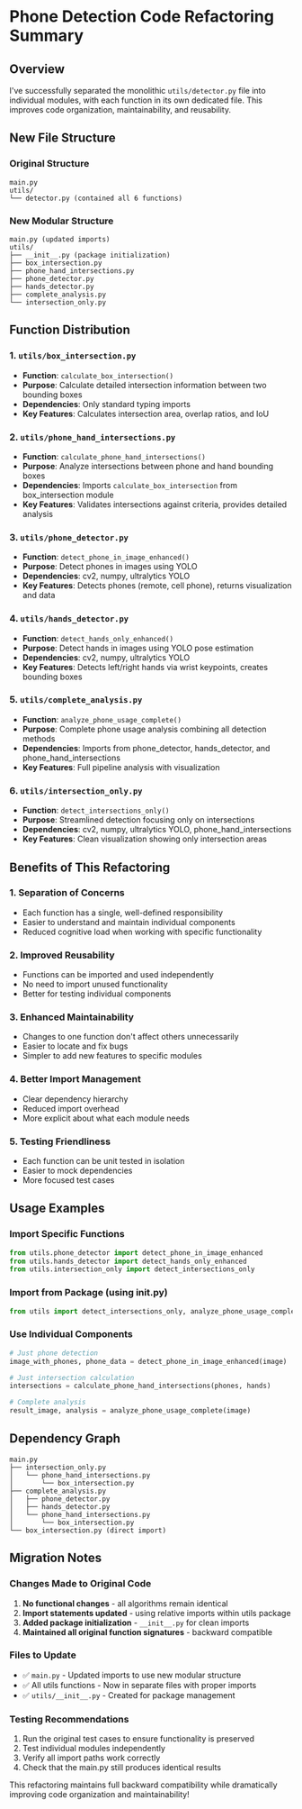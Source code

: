 # Phone Detection Code Refactoring Summary

## Overview
I've successfully separated the monolithic `utils/detector.py` file into individual modules, with each function in its own dedicated file. This improves code organization, maintainability, and reusability.

## New File Structure

### Original Structure
```
main.py
utils/
└── detector.py (contained all 6 functions)
```

### New Modular Structure
```
main.py (updated imports)
utils/
├── __init__.py (package initialization)
├── box_intersection.py
├── phone_hand_intersections.py
├── phone_detector.py
├── hands_detector.py
├── complete_analysis.py
└── intersection_only.py
```

## Function Distribution

### 1. `utils/box_intersection.py`
- **Function**: `calculate_box_intersection()`
- **Purpose**: Calculate detailed intersection information between two bounding boxes
- **Dependencies**: Only standard typing imports
- **Key Features**: Calculates intersection area, overlap ratios, and IoU

### 2. `utils/phone_hand_intersections.py`
- **Function**: `calculate_phone_hand_intersections()`
- **Purpose**: Analyze intersections between phone and hand bounding boxes
- **Dependencies**: Imports `calculate_box_intersection` from box_intersection module
- **Key Features**: Validates intersections against criteria, provides detailed analysis

### 3. `utils/phone_detector.py`
- **Function**: `detect_phone_in_image_enhanced()`
- **Purpose**: Detect phones in images using YOLO
- **Dependencies**: cv2, numpy, ultralytics YOLO
- **Key Features**: Detects phones (remote, cell phone), returns visualization and data

### 4. `utils/hands_detector.py`
- **Function**: `detect_hands_only_enhanced()`
- **Purpose**: Detect hands in images using YOLO pose estimation
- **Dependencies**: cv2, numpy, ultralytics YOLO
- **Key Features**: Detects left/right hands via wrist keypoints, creates bounding boxes

### 5. `utils/complete_analysis.py`
- **Function**: `analyze_phone_usage_complete()`
- **Purpose**: Complete phone usage analysis combining all detection methods
- **Dependencies**: Imports from phone_detector, hands_detector, and phone_hand_intersections
- **Key Features**: Full pipeline analysis with visualization

### 6. `utils/intersection_only.py`
- **Function**: `detect_intersections_only()`
- **Purpose**: Streamlined detection focusing only on intersections
- **Dependencies**: cv2, numpy, ultralytics YOLO, phone_hand_intersections
- **Key Features**: Clean visualization showing only intersection areas

## Benefits of This Refactoring

### 1. **Separation of Concerns**
- Each function has a single, well-defined responsibility
- Easier to understand and maintain individual components
- Reduced cognitive load when working with specific functionality

### 2. **Improved Reusability**
- Functions can be imported and used independently
- No need to import unused functionality
- Better for testing individual components

### 3. **Enhanced Maintainability**
- Changes to one function don't affect others unnecessarily
- Easier to locate and fix bugs
- Simpler to add new features to specific modules

### 4. **Better Import Management**
- Clear dependency hierarchy
- Reduced import overhead
- More explicit about what each module needs

### 5. **Testing Friendliness**
- Each function can be unit tested in isolation
- Easier to mock dependencies
- More focused test cases

## Usage Examples

### Import Specific Functions
```python
from utils.phone_detector import detect_phone_in_image_enhanced
from utils.hands_detector import detect_hands_only_enhanced
from utils.intersection_only import detect_intersections_only
```

### Import from Package (using __init__.py)
```python
from utils import detect_intersections_only, analyze_phone_usage_complete
```

### Use Individual Components
```python
# Just phone detection
image_with_phones, phone_data = detect_phone_in_image_enhanced(image)

# Just intersection calculation
intersections = calculate_phone_hand_intersections(phones, hands)

# Complete analysis
result_image, analysis = analyze_phone_usage_complete(image)
```

## Dependency Graph
```
main.py
├── intersection_only.py
│   └── phone_hand_intersections.py
│       └── box_intersection.py
├── complete_analysis.py
│   ├── phone_detector.py
│   ├── hands_detector.py
│   └── phone_hand_intersections.py
│       └── box_intersection.py
└── box_intersection.py (direct import)
```

## Migration Notes

### Changes Made to Original Code
1. **No functional changes** - all algorithms remain identical
2. **Import statements updated** - using relative imports within utils package
3. **Added package initialization** - `__init__.py` for clean imports
4. **Maintained all original function signatures** - backward compatible

### Files to Update
- ✅ `main.py` - Updated imports to use new modular structure
- ✅ All utils functions - Now in separate files with proper imports
- ✅ `utils/__init__.py` - Created for package management

### Testing Recommendations
1. Run the original test cases to ensure functionality is preserved
2. Test individual modules independently
3. Verify all import paths work correctly
4. Check that the main.py still produces identical results

This refactoring maintains full backward compatibility while dramatically improving code organization and maintainability!